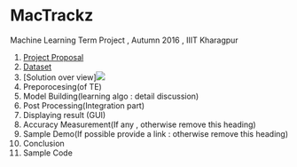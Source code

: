 # MacTrackz
Machine Learning Term Project , Autumn 2016 , IIIT Kharagpur

1. [ Project Proposal ](https://github.com/ananda2016/MacTrackz/blob/master/Docs/Project_Proposal.md) 
2. [Dataset](https://github.com/ananda2016/MacTrackz/blob/master/Docs/Dataset.md) 
3. [Solution over view]![](https://github.com/ananda2016/MacTrackz/blob/master/Screenshot%20from%202016-11-04%2014-46-07.png)
4. Preporocesing(of TE)
5. Model Building(learning algo : detail discussion)
6. Post Processing(Integration part)
7. Displaying result (GUI)
8. Accuracy Measurement(If any , otherwise remove this heading)
9. Sample Demo(If possible provide a link : otherwise remove this heading)
10. Conclusion              
11. Sample Code
